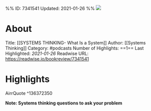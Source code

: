 %%
ID: 7341541
Updated: 2021-01-26
%%
![](https://storage.pinecast.net/podcasts/covers/7fc4bbf7-b7a9-41ca-a10a-11c7455afe47/katieacc.jpg)

# About
Title: [[SYSTEMS THINKING- What Is a System]]
Author: [[Systems Thinking]]
Category: #podcasts
Number of Highlights: ==1==
Last Highlighted: *2021-01-26*
Readwise URL: https://readwise.io/bookreview/7341541

# Highlights 
AirrQuote  ^136372350

**Note: Systems thinking questions to ask your problem**

